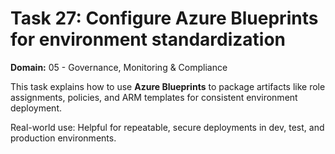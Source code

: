 # Task 27: Configure Azure Blueprints for environment standardization

**Domain:** 05 - Governance, Monitoring & Compliance

This task explains how to use **Azure Blueprints** to package artifacts like role assignments, policies, and ARM templates for consistent environment deployment.

Real-world use: Helpful for repeatable, secure deployments in dev, test, and production environments.
